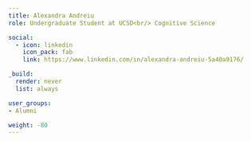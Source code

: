 ```yaml
---
title: Alexandra Andreiu
role: Undergraduate Student at UCSD<br/> Cognitive Science

social:
  - icon: linkedin
    icon_pack: fab
    link: https://www.linkedin.com/in/alexandra-andreiu-5a40a9176/

_build:
  render: never
  list: always

user_groups:
- Alumni

weight: -80
---
```

